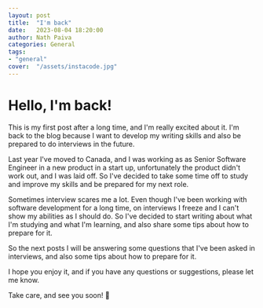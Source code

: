 ```yaml
---
layout: post
title:  "I'm back"
date:   2023-08-04 18:20:00
author: Nath Paiva
categories: General
tags:
- "general"
cover:  "/assets/instacode.jpg"
---
```


# Hello, I'm back!

This is my first post after a long time, and I'm really excited about it. I'm back to the blog because I want to develop my writing skills and also be prepared to do interviews in the future.

Last year I've moved to Canada, and I was working as as Senior Software Engineer in a new product in a start up, unfortunately the product didn't work out, and I was laid off. So I've decided to take some time off to study and improve my skills and be prepared for my next role.

Sometimes interview scares me a lot. Even though I've been working with software development for a long time, on interviews I freeze and I can't show my abilities as I should do. So I've decided to start writing about what I'm studying and what I'm learning, and also share some tips about how to prepare for it.

So the next posts I will be answering some questions that I've been asked in interviews, and also some tips about how to prepare for it.

I hope you enjoy it, and if you have any questions or suggestions, please let me know.

Take care, and see you soon! 👋

